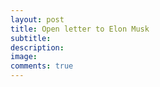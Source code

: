 ```yaml
---
layout: post
title: Open letter to Elon Musk
subtitle: 
description: 
image: 
comments: true
---
```


